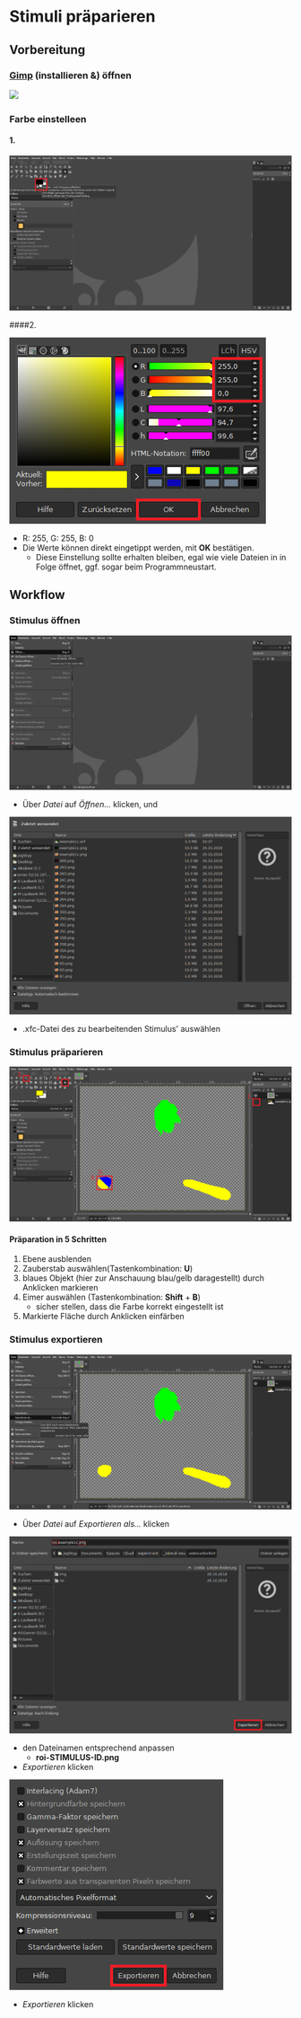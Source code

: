 # Stimuli präparieren

## Vorbereitung 

### [Gimp](https://www.gimp.org/) (installieren &) öffnen

![](https://www.gimp.org/images/frontpage/wilber-big.png)

### Farbe einstelleen

#### 1. 
![](img-instruction/03_color.png)

####2.

![](img-instruction/04_color-d1.png)
+   R: 255, G: 255, B: 0
+   Die Werte können direkt eingetippt werden, mit **OK** bestätigen.
    +   Diese Einstellung sollte erhalten bleiben, egal wie viele Dateien in in Folge öffnet, ggf. sogar beim Programmneustart.


## Workflow

### Stimulus öffnen

![](img-instruction/01_open.png)
+   Über *Datei* auf *Öffnen...* klicken, und

![](img-instruction/02_open-d1.png)
+   .xfc-Datei des zu bearbeitenden Stimulus' auswählen

### Stimulus präparieren

![](img-instruction/05_prep-flow.png)

#### Präparation in 5 Schritten

1.  Ebene ausblenden
2.  Zauberstab auswählen(Tastenkombination: **U**)
3.  blaues Objekt (hier zur Anschauung blau/gelb daragestellt) durch Anklicken markieren
4.  Eimer auswählen (Tastenkombination: **Shift** + **B**)
    +   sicher stellen, dass die Farbe korrekt eingestellt ist
5.  Markierte Fläche durch Anklicken einfärben

### Stimulus exportieren

![](img-instruction/06_export.png)
+   Über *Datei* auf *Exportieren als...* klicken

![](img-instruction/06_export-d1.png)
+   den Dateinamen entsprechend anpassen
    +   **roi-**STIMULUS-ID**.png**
+   *Exportieren* klicken

![](img-instruction/06_export-d2.png)
+   *Exportieren* klicken

